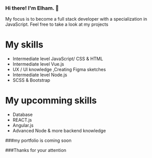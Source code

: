### Hi there! I'm Elham. 👋

My focus is to become a full stack developer with a specialization in JavaScript. Feel free to take a look at my projects

# My skills
* Intermediate level JavaScript/ CSS & HTML
* Intermediate level Vue.js 
* UX / UI knowledge ,Creating Figma sketches
* Intermediate level Node.js
* SCSS & Bootstrap

# My upcomming skills
* Database 
* REACT.js
* Angular.js
* Advanced Node & more backend knowledge

###my portfolio is coming soon

###Thanks for your attention 
